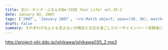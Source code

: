 ```yaml
---
title: 石川・ホンマ・ぶるんのBe-SIDE Your Life! vol.35-2
date: January 02, 2007
tags: ['2007', 'January 2007', '<re.Match object; span=(30, 36), match='vol.35'>']
draft: false
summary: それぞれがなんとも言えない大晦日と元日を過ごしたビーサイメンバー！収録後には収録スタッフ全員と食事をするというお正月らしい時間を過ごしたのでした・・・NAMAE
---
```


http://project-phi.ddo.jp/ishikawa/ishikawa035_2.mp3
